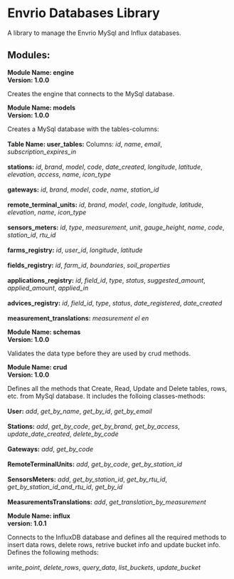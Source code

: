 # Envrio Databases Library

A library to manage the Envrio MySql and Influx databases.

## Modules:

**Module Name: engine**
<br>
**Version: 1.0.0**

Creates the engine that connects to the MySql database.

**Module Name: models**
<br>
**Version: 1.0.0**

Creates a MySql database with the tables-columns:
<br>
<br>
**Table Name: user_tables:**
Columns: *id*, *name*, *email*, *subscription_expires_in*
<br>
<br>
**stations:**
*id*, *brand*, *model*, *code*, *date_created*,
*longitude*, *latitude*, *elevation*, *access*,
*name*, *icon_type*
<br>
<br>
**gateways:**
*id*, *brand*, *model*, *code*, *name*, *station_id*
<br>
<br>
**remote_terminal_units:**
*id*, *brand*, *model*, *code*, *longitude*, *latitude*,
*elevation*, *name*, *icon_type*
<br>
<br>
**sensors_meters:**
*id*, *type*, *measurement*, *unit*, *gauge_height*,
*name*, *code*, *station_id*, *rtu_id*
<br>
<br>
**farms_registry:**
*id*, *user_id*, *longitude*, *latitude*
<br>
<br>
**fields_registry:**
*id*, *farm_id*, *boundaries*, *soil_properties*
<br>
<br>
**applications_registry:**
*id*, *field_id*, *type*, *status*, *suggested_amount*,
*applied_amount*, *applied_in*
<br>
<br>
**advices_registry:**
*id*, *field_id*, *type*, *status*, *date_registered*, *date_created*
<br>
<br>
**measurement_translations:**
*measurement*
*el*
*en*

**Module Name: schemas**
<br>
**Version: 1.0.0**

Validates the data type before they are used by crud methods.

**Module Name: crud**
<br>
**Version: 1.0.0**

Defines all the methods that Create, Read, Update and Delete
tables, rows, etc. from MySql database. It includes the
folloing classes-methods:
<br>
<br>
**User:**
*add*, *get_by_name*, *get_by_id*, *get_by_email*
<br>
<br>
**Stations:**
*add*, *get_by_code*, *get_by_brand*, *get_by_access*, *update_date_created*, *delete_by_code*
<br>
<br>
**Gateways:**
*add*, *get_by_code*
<br>
<br>
**RemoteTerminalUnits:**
*add*, *get_by_code*, *get_by_station_id*
<br>
<br>
**SensorsMeters:**
*add*, *get_by_station_id*, *get_by_rtu_id*, *get_by_station_id_and_rtu_id*, *get_by_id*
<br>
<br>
**MeasurementsTranslations:**
*add*, *get_translation_by_measurement*

**Module Name: influx**
<br>
**version: 1.0.1**

Connects to the InfluxDB database and defines all the required 
methods to insert data rows, delete rows, retrive bucket info
and update bucket info. Defines the following methods:
<br>
<br>
*write_point*, *delete_rows*, *query_data*, *list_buckets*, *update_bucket*

